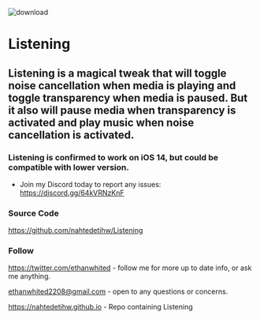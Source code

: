 ![download](https://i.ibb.co/XthRXBT/Listening-Banner-Transparent.png)


# Listening

## Listening is a magical tweak that will toggle noise cancellation when media is playing and toggle transparency when media is paused. But it also will pause media when transparency is activated and play music when noise cancellation is activated.

### Listening is confirmed to work on iOS 14, but could be compatible with lower version.

* Join my Discord today to report any issues: https://discord.gg/64kVRNzKnF

### Source Code
https://github.com/nahtedetihw/Listening

### Follow

https://twitter.com/ethanwhited - follow me for more up to date info, or ask me anything.

ethanwhited2208@gmail.com - open to any questions or concerns.

https://nahtedetihw.github.io - Repo containing Listening
